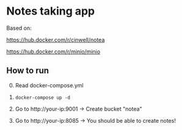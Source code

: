 # Notes taking app

Based on:

https://hub.docker.com/r/cinwell/notea

https://hub.docker.com/r/minio/minio

## How to run

0. Read docker-compose.yml

1. ```docker-compose up -d```

2. Go to http://your-ip:9001 -> Create bucket "notea"

3. Go to http://your-ip:8085 -> You should be able to create notes!
